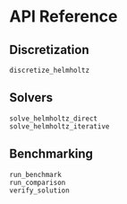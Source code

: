 # API Reference

## Discretization

```@docs
discretize_helmholtz
```

## Solvers

```@docs
solve_helmholtz_direct
solve_helmholtz_iterative
```

## Benchmarking

```@docs
run_benchmark
run_comparison
verify_solution
```
